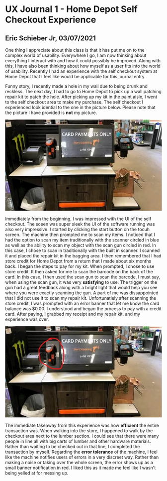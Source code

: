 # UX Journal 1 - Home Depot Self Checkout Experience

## Eric Schieber Jr, 03/07/2021

One thing I appreciate about this class is that it has put me on to the complex world of usability. Everywhere I go, I am now thinking about everything I interact with and how it could possibly be improved. Along with this, I have also been thinking about how myself as a user fits into the world of usability. Recently I had an experience with the self checkout system at Home Depot that I feel like would be applicable for this journal entry.

Funny story, I recently made a hole in my wall due to being drunk and reckless. The next day, I had to go to Home Depot to pick up a wall patching repair kit to patch the hole. After picking up my kit in the paint aisle, I went to the self checkout area to make my purchase. The self checkout I experienced look idential to the one in the picture below. Please note that the picture I have provided is **not** my picture.

![hd-self-checkout.png](hd-self-checkout.png)

Immediately from the beginning, I was impressed with the UI of the self checkout. The sceen was super sleek the UI of the software running was also very impressive. I started by clicking the start button on the tocuh screen. The machine then prompted me to scan my items. I noticed that I had the option to scan my item traditionally with the scanner circled in blue as well as the ability to scan my object with the scan gun circled in red. In this case, I chose to scan in traditionally with the built in scanner. I scanned it and placed the repair kit in the bagging area. I then remembered that I had store credit for Home Depot from a return that I made about six months back. I began the steps to pay for my kit. When prompted, I chose to use store credit. It then asked for me to scan the barcode on the back of the card. In this case, I then used the scan gun to scan the barcode. I must say, when using the scan gun, it was very **satisfying** to use. The trigger on the gun had a great feedback along with a bright light that would help you see where you were exactly scanning the gun. A part of me was dissappointed that I did not use it to scan my repair kit. Unfortunatlely after scanning the store credit, I was prompted with an error banner that let me know the card balance was $0.00. I understood and began the process to pay with a credit card. After paying, I grabbed my receipt and my repair kit, and my experience was over.

![hd-self-checkout-marked.jpg](hd-self-checkout-marked.jpg)

The immediate takeaway from this experience was how **efficient** the entire transaction was. When walking into the store, I happened to walk by the checkout area next to the lumber section. I could see that there were many people in line all with big carts of lumber and other hardware materials. Rather than waiting to be checked out in that line, I completed the transaction by myself. Regarding the **error tolerance** of the machine, I feel like the machine notifies users of errors in a very discreet way. Rather than making a noise or taking over the whole screen, the error shows up as a small banner notification in red. I liked this as it made me feel like I wasn't being yelled at for messing up.
 
